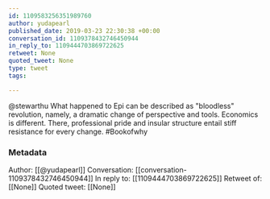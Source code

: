 ```yaml
---
id: 1109583256351989760
author: yudapearl
published_date: 2019-03-23 22:30:38 +00:00
conversation_id: 1109378432746450944
in_reply_to: 1109444703869722625
retweet: None
quoted_tweet: None
type: tweet
tags:

---
```


@stewarthu What happened to Epi can be described as "bloodless" revolution, namely, a dramatic change of perspective and tools. Economics is different. There, professional pride and insular structure entail stiff resistance for every change. #Bookofwhy

### Metadata

Author: [[@yudapearl]]
Conversation: [[conversation-1109378432746450944]]
In reply to: [[1109444703869722625]]
Retweet of: [[None]]
Quoted tweet: [[None]]
